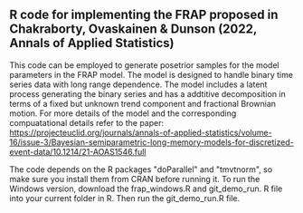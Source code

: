 ## R code for implementing the FRAP proposed in Chakraborty, Ovaskainen & Dunson (2022, Annals of Applied Statistics)

This code can be employed to generate posetrior samples for the model parameters in the FRAP model. The model is designed to handle binary 
time series data with long range dependence. The model includes a latent process generating the binary series and has a addtitive 
decomposition in terms of a fixed but unknown trend component and fractional Brownian motion. For more details of the model and the 
corresponding compuatational details refer to the paper: https://projecteuclid.org/journals/annals-of-applied-statistics/volume-16/issue-3/Bayesian-semiparametric-long-memory-models-for-discretized-event-data/10.1214/21-AOAS1546.full

The code depends on the R packages "doParallel" and "tmvtnorm", so make sure you install them from CRAN before running it. To run the Windows version, download the frap_windows.R  and git_demo_run. R file into your current folder in R. Then run the git_demo_run.R file. 
